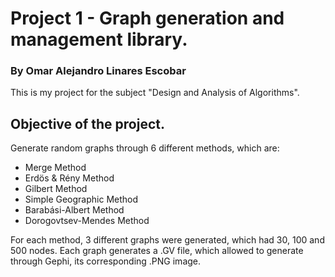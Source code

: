 # Project 1 - Graph generation and management library.
### By Omar Alejandro Linares Escobar
This is my project for the subject "Design and Analysis of Algorithms".
## Objective of the project. 
Generate random graphs through 6 different methods, which are:
* Merge Method
* Erdös & Rény Method
* Gilbert Method
* Simple Geographic Method
* Barabási-Albert Method
* Dorogovtsev-Mendes Method

For each method, 3 different graphs were generated, which had 30, 100 and 500 nodes.
Each graph generates a .GV file, which allowed to generate through Gephi, its corresponding .PNG image.
## 
